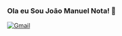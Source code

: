 ### Ola eu Sou João Manuel Nota! 👋


[![Gmail](https://img.shields.io/badge/Gmail-D14836?style=for-the-badge&logo=gmail&logoColor=white)](mailto:joaonota23@gmail.com)
